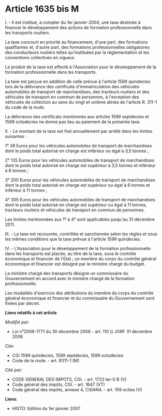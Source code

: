 # Article 1635 bis M

I. - Il est institué, à compter du 1er janvier 2004, une taxe destinée à financer le développement des actions de formation
professionnelle dans les transports routiers.

La taxe concourt en priorité au financement, d'une part, des formations qualifiantes et, d'autre part, des formations
professionnelles obligatoires des conducteurs routiers telles qu'instituées par la réglementation et les conventions
collectives en vigueur.

Le produit de la taxe est affecté à l'Association pour le développement de la formation professionnelle dans les transports.

La taxe est perçue en addition de celle prévue à l'article 1599 quindecies lors de la délivrance des certificats
d'immatriculation des véhicules automobiles de transport de marchandises, des tracteurs routiers et des véhicules de
transport en commun de personnes, à l'exception des véhicules de collection au sens du vingt et unième alinéa de l'article R.
311-1 du code de la route.

La délivrance des certificats mentionnés aux articles 1599 septdecies et 1599 octodecies ne donne pas lieu au paiement de la
présente taxe.

II. - Le montant de la taxe est fixé annuellement par arrêté dans les limites suivantes :

1° 38 Euros pour les véhicules automobiles de transport de marchandises dont le poids total autorisé en charge est inférieur
ou égal à 3,5 tonnes ;

2° 135 Euros pour les véhicules automobiles de transport de marchandises dont le poids total autorisé en charge est supérieur
à 3,5 tonnes et inférieur à 6 tonnes ;

3° 200 Euros pour les véhicules automobiles de transport de marchandises dont le poids total autorisé en charge est supérieur
ou égal à 6 tonnes et inférieur à 11 tonnes ;

4° 305 Euros pour les véhicules automobiles de transport de marchandises dont le poids total autorisé en charge est supérieur
ou égal à 11 tonnes, tracteurs routiers et véhicules de transport en commun de personnes.

Les limites mentionnées aux 1° à 4° sont applicables jusqu'au 31 décembre 2011.

III. - La taxe est recouvrée, contrôlée et sanctionnée selon les règles et sous les mêmes conditions que la taxe prévue à
l'article 1599 quindecies.

IV. - L'Association pour le développement de la formation professionnelle dans les transports est placée, au titre de la
taxe, sous le contrôle économique et financier de l'Etat ; un membre du corps du contrôle général économique et financier est
désigné par le ministre chargé du budget.

Le ministre chargé des transports désigne un commissaire du Gouvernement en accord avec le ministre chargé de la formation
professionnelle.

Les modalités d'exercice des attributions du membre du corps du contrôle général économique et financier et du commissaire du
Gouvernement sont fixées par décret.

**Liens relatifs à cet article**

_Modifié par_:

  - Loi n°2006-1771 du 30 décembre 2006 - art. 110 () JORF 31 décembre 2006

_Cite_:

  - CGI 1599 quindecies, 1599 septdecies, 1599 octodecies
  - Code de la route. - art. R311-1 (M)

_Cité par_:

  - CODE GENERAL DES IMPOTS, CGI. - art. 1723 ter-0 B (V)
  - Code général des impôts, CGI. - art. 1647 (VT)
  - Code général des impôts, annexe 4, CGIAN4. - art. 159 octies (V)

**Liens**:

  - HISTO: Edition du 1er janvier 2007
